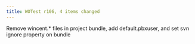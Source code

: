 ```yaml
---
title: WOTest r106, 4 items changed
---
```


Remove wincent.\* files in project bundle, add default.pbxuser, and set svn ignore property on bundle
